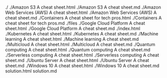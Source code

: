 ./ ./Amazon S3 A cheat sheet.html ./Amazon S3 A cheat sheet.md ./Amazon Web Services (AWS) A cheat sheet.html ./Amazon Web Services (AWS) A cheat sheet.md ./Containers A cheat sheet for tech pros.html ./Containers A cheat sheet for tech pros.md ./files ./Google Cloud Platform A cheat sheet.html ./Google Cloud Platform A cheat sheet.md ./index.html ./Kubernetes A cheat sheet.html ./Kubernetes A cheat sheet.md ./Machine learning A cheat sheet.html ./Machine learning A cheat sheet.md ./Multicloud A cheat sheet.html ./Multicloud A cheat sheet.md ./Quantum computing A cheat sheet.html ./Quantum computing A cheat sheet.md ./Serverless computing A cheat sheet.html ./Serverless computing A cheat sheet.md ./Ubuntu Server A cheat sheet.html ./Ubuntu Server A cheat sheet.md ./Windows 10 A cheat sheet.html ./Windows 10 A cheat sheet.md solution.html solution.md
